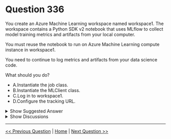 # Question 336

You create an Azure Machine Learning workspace named workspace1. The workspace contains a Python SDK v2 notebook that uses MLflow to collect model training metrics and artifacts from your local computer.

You must reuse the notebook to run on Azure Machine Learning compute instance in workspace1.

You need to continue to log metrics and artifacts from your data science code.

What should you do?

* A.Instantiate the job class.
* B.Instantiate the MLCIient class.
* C.Log in to workspace1.
* D.Configure the tracking URL.

<details>
  <summary>Show Suggested Answer</summary>

  <strong>D</strong><br>

</details>

<details>
  <summary>Show Discussions</summary>

<blockquote><p><strong>AnsiDP100</strong> <code>(Fri 21 Feb 2025 02:53)</code> - <em>Upvotes: 1</em></p><p>D is the right answer.</p></blockquote>
<blockquote><p><strong>avinyc</strong> <code>(Tue 07 Jan 2025 04:02)</code> - <em>Upvotes: 1</em></p><p>C. Log in to workspace1.</p></blockquote>
<blockquote><p><strong>evangelist</strong> <code>(Mon 09 Dec 2024 13:37)</code> - <em>Upvotes: 2</em></p><p>Tracking URL is mandatory, choose D</p></blockquote>
<blockquote><p><strong>sl_mslconsulting</strong> <code>(Wed 27 Nov 2024 04:54)</code> - <em>Upvotes: 2</em></p><p>To connect MLflow to an Azure Machine Learning workspace, you need the tracking URI for the workspace. Each workspace has its own tracking URI and it has the protocol azureml://.
Link: https://learn.microsoft.com/en-us/azure/machine-learning/how-to-use-mlflow-configure-tracking?view=azureml-api-2&amp;tabs=python%2Cmlflow</p></blockquote>
<blockquote><p><strong>a6cb3b0</strong> <code>(Fri 27 Sep 2024 23:19)</code> - <em>Upvotes: 1</em></p><p>You should log in to workspace 1</p></blockquote>
<blockquote><p><strong>Mikku123</strong> <code>(Tue 06 Feb 2024 22:10)</code> - <em>Upvotes: 3</em></p><p>C is the answer !</p></blockquote>

</details>

---

[<< Previous Question](question_335.md) | [Home](/index.md) | [Next Question >>](question_337.md)
